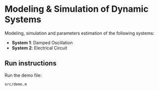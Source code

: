 # Modeling & Simulation of Dynamic Systems

Modeling, simulation and parameters estimation of the following systems: 

* **System 1**: Damped Oscillation
* **System 2**: Electrical Circuit

## Run instructions

Run the demo file:

```bash
src/demo.m
```
